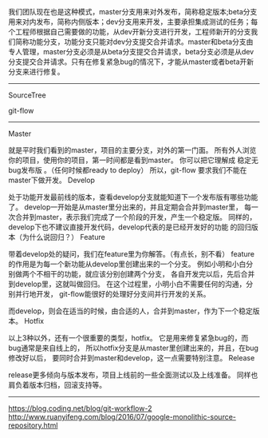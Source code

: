 我们团队现在也是这种模式，master分支用来对外发布，简称稳定版本;beta分支用来对内发布，简称内侧版本；dev分支用来开发，主要承担集成测试的任务；每个工程师根据自己需要做的功能，从dev开新分支进行开发，工程师新开的分支我们简称功能分支，功能分支只能对dev分支提交合并请求。master和beta分支由专人管理，master分支必须是从beta分支提交合并请求，beta分支必须是从dev分支提交合并请求。只有在修复紧急bug的情况下，才能从master或者beta开新分支来进行修复。

*** 

SourceTree

git-flow

***

Master

就是平时我们看到的master，项目的主要分支，对外的第一门面。
所有外人浏览你的项目，使用你的项目，第一时间都是看到master。
你可以把它理解成  稳定无bug发布版 。（任何时候都ready to deploy）
所以，git-flow 要求我们不能在master下做开发。
Develop

处于功能开发最前线的版本，查看develop分支就能知道下一个发布版有哪些功能了。
develop一开始是从master里分出来的，并且定期会合并到master里，
每一次合并到master，表示我们完成了一个阶段的开发，产生一个稳定版。
同样的，develop下也不建议直接开发代码，develop代表的是已经开发好的功能
的回归版本（为什么说回归？）
Feature

带着develop处的疑问，我们在feature里为你解答。（有点长，别不看）
feature的作用是为每一个新功能从develop里创建出来的一个分支。
例如小明和小白分别做两个不相干的功能，就应该分别创建两个分支，
各自开发完以后，先后合并到develop里，这就叫做回归。
在这个过程里，小明小白不需要任何的沟通，分别并行地开发，
git-flow能很好的处理好分支间并行开发的关系。

而develop，则会在适当的时候，由合适的人，合并到master，作为下一个稳定版本。
Hotfix

以上3种以外，还有一个很重要的类型，hotfix。
它是用来修复紧急bug的，而bug通常是来自线上的，
所以hotfix分支是从master里创建出来的，并且，在bug修改好以后，
要同时合并到master和develop，这一点需要特别注意。
Release

release更多倾向与版本发布，项目上线前的一些全面测试以及上线准备。
同样也肩负着版本归档，回滚支持等。

***

https://blog.coding.net/blog/git-workflow-2
http://www.ruanyifeng.com/blog/2016/07/google-monolithic-source-repository.html




